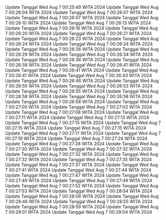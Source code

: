 Update Tanggal Wed Aug  7 00:25:49 WITA 2024
Update Tanggal Wed Aug  7 00:26:04 WITA 2024
Update Tanggal Wed Aug  7 00:26:07 WITA 2024
Update Tanggal Wed Aug  7 00:26:07 WITA 2024
Update Tanggal Wed Aug  7 00:26:10 WITA 2024
Update Tanggal Wed Aug  7 00:26:13 WITA 2024
Update Tanggal Wed Aug  7 00:26:16 WITA 2024
Update Tanggal Wed Aug  7 00:26:20 WITA 2024
Update Tanggal Wed Aug  7 00:26:21 WITA 2024
Update Tanggal Wed Aug  7 00:26:23 WITA 2024
Update Tanggal Wed Aug  7 00:26:24 WITA 2024
Update Tanggal Wed Aug  7 00:26:24 WITA 2024
Update Tanggal Wed Aug  7 00:26:26 WITA 2024
Update Tanggal Wed Aug  7 00:26:29 WITA 2024
Update Tanggal Wed Aug  7 00:26:34 WITA 2024
Update Tanggal Wed Aug  7 00:26:36 WITA 2024
Update Tanggal Wed Aug  7 00:26:38 WITA 2024
Update Tanggal Wed Aug  7 00:26:41 WITA 2024
Update Tanggal Wed Aug  7 00:26:41 WITA 2024
Update Tanggal Wed Aug  7 00:26:41 WITA 2024
Update Tanggal Wed Aug  7 00:26:43 WITA 2024
Update Tanggal Wed Aug  7 00:26:46 WITA 2024
Update Tanggal Wed Aug  7 00:26:50 WITA 2024
Update Tanggal Wed Aug  7 00:26:53 WITA 2024
Update Tanggal Wed Aug  7 00:26:55 WITA 2024
Update Tanggal Wed Aug  7 00:26:58 WITA 2024
Update Tanggal Wed Aug  7 00:26:58 WITA 2024
Update Tanggal Wed Aug  7 00:26:58 WITA 2024
Update Tanggal Wed Aug  7 00:27:00 WITA 2024
Update Tanggal Wed Aug  7 00:27:02 WITA 2024
Update Tanggal Wed Aug  7 00:27:08 WITA 2024
Update Tanggal Wed Aug  7 00:27:11 WITA 2024
Update Tanggal Wed Aug  7 00:27:13 WITA 2024
Update Tanggal Wed Aug  7 00:27:15 WITA 2024
Update Tanggal Wed Aug  7 00:27:15 WITA 2024
Update Tanggal Wed Aug  7 00:27:15 WITA 2024
Update Tanggal Wed Aug  7 00:27:17 WITA 2024
Update Tanggal Wed Aug  7 00:27:19 WITA 2024
Update Tanggal Wed Aug  7 00:27:24 WITA 2024
Update Tanggal Wed Aug  7 00:27:28 WITA 2024
Update Tanggal Wed Aug  7 00:27:30 WITA 2024
Update Tanggal Wed Aug  7 00:27:32 WITA 2024
Update Tanggal Wed Aug  7 00:27:32 WITA 2024
Update Tanggal Wed Aug  7 00:27:32 WITA 2024
Update Tanggal Wed Aug  7 00:27:35 WITA 2024
Update Tanggal Wed Aug  7 00:27:37 WITA 2024
Update Tanggal Wed Aug  7 00:27:41 WITA 2024
Update Tanggal Wed Aug  7 00:27:44 WITA 2024
Update Tanggal Wed Aug  7 00:27:47 WITA 2024
Update Tanggal Wed Aug  7 00:27:49 WITA 2024
Update Tanggal Wed Aug  7 00:27:49 WITA 2024
Update Tanggal Wed Aug  7 00:27:52 WITA 2024
Update Tanggal Wed Aug  7 00:27:53 WITA 2024
Update Tanggal Wed Aug  7 00:28:04 WITA 2024
Update Tanggal Wed Aug  7 00:28:06 WITA 2024
Update Tanggal Wed Aug  7 00:28:46 WITA 2024
Update Tanggal Wed Aug  7 00:28:55 WITA 2024
Update Tanggal Wed Aug  7 00:28:59 WITA 2024
Update Tanggal Wed Aug  7 00:29:01 WITA 2024
Update Tanggal Wed Aug  7 00:29:04 WITA 2024
